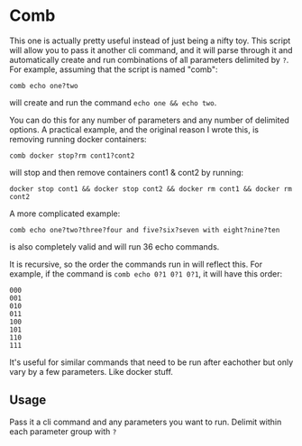 # Comb

This one is actually pretty useful instead of just being a nifty toy. This script will allow you to pass it another cli command,
and it will parse through it and automatically create and run combinations of all parameters delimited by `?`. For example, assuming
that the script is named "comb":
```
comb echo one?two
```
will create and run the command `echo one && echo two`.


You can do this for any number of parameters and any number of delimited options. A practical example, and the original reason I wrote this,
is removing running docker containers:
```
comb docker stop?rm cont1?cont2
```
will stop and then remove containers cont1 & cont2 by running:
```
docker stop cont1 && docker stop cont2 && docker rm cont1 && docker rm cont2
```

A more complicated example:
```
comb echo one?two?three?four and five?six?seven with eight?nine?ten
```
is also completely valid and will run 36 echo commands.

It is recursive, so the order the commands run in will reflect this. For example, if the command is `comb echo 0?1 0?1 0?1`, it will have this order:
```
000
001
010
011
100
101
110
111
```

It's useful for similar commands that need to be run after eachother but only vary by a few parameters. Like docker stuff.

## Usage
Pass it a cli command and any parameters you want to run. Delimit within each parameter group with `?`